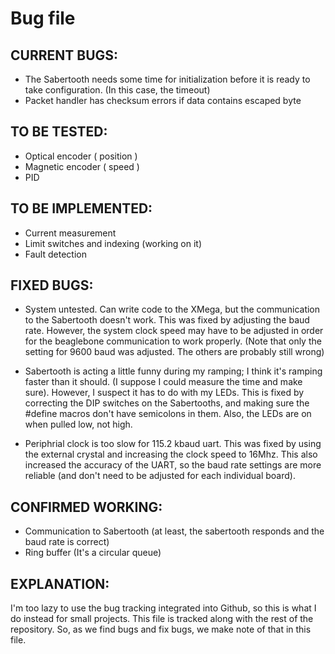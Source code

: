 Bug file
=======================

CURRENT BUGS:
--------------------
* The Sabertooth needs some time for initialization before it is ready to
take configuration.  (In this case, the timeout)
* Packet handler has checksum errors if data contains escaped byte

TO BE TESTED:
-------------------

* Optical encoder ( position )
* Magnetic encoder ( speed )
* PID


TO BE IMPLEMENTED:
--------------------------

* Current measurement
* Limit switches and indexing (working on it)
* Fault detection


FIXED BUGS:
---------------------

* System untested.  Can write code to the XMega, but the communication to the Sabertooth doesn't work.  This was fixed by adjusting the baud rate.  However, the system clock speed may have to be adjusted in order for the beaglebone communication to work properly.  (Note that only the setting for 9600 baud was adjusted.  The others are probably still wrong)

* Sabertooth is acting a little funny during my ramping; I think it's ramping
faster than it should.  (I suppose I could measure the time and make sure).
However, I suspect it has to do with my LEDs.  This is fixed by correcting the
DIP switches on the Sabertooths, and making sure the #define macros don't have
semicolons in them.  Also, the LEDs are on when pulled low, not high.

* Periphrial clock is too slow for 115.2 kbaud uart.  This was fixed by using the external crystal and increasing the clock speed to 16Mhz.  This also increased the accuracy of the UART, so the baud rate settings are more reliable (and don't need to be adjusted for each individual board).


CONFIRMED WORKING:
-------------------------

* Communication to Sabertooth (at least, the sabertooth responds and the baud rate is correct)
* Ring buffer (It's a circular queue)



EXPLANATION:
-----------------------

I'm too lazy to use the bug tracking integrated into Github, so this 
is what I do instead for small projects.
This file is tracked along with the rest of the repository.  So, as 
we find bugs and fix bugs, we make note of that in this file.

